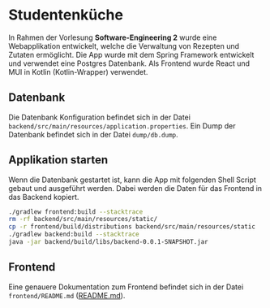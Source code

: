 # Studentenküche

In Rahmen der Vorlesung **Software-Engineering 2** wurde eine Webapplikation entwickelt, welche die Verwaltung von
Rezepten und Zutaten ermöglicht. Die App wurde mit dem Spring Framework entwickelt und verwendet eine Postgres
Datenbank. Als Frontend wurde React und MUI in Kotlin (Kotlin-Wrapper) verwendet.

## Datenbank

Die Datenbank Konfiguration befindet sich in der Datei `backend/src/main/resources/application.properties`. Ein Dump der
Datenbank befindet sich in der Datei `dump/db.dump`.

## Applikation starten

Wenn die Datenbank gestartet ist, kann die App mit folgenden Shell Script gebaut und ausgeführt werden. Dabei werden die Daten für das Frontend in das Backend kopiert.

```bash
./gradlew frontend:build --stacktrace
rm -rf backend/src/main/resources/static/
cp -r frontend/build/distributions backend/src/main/resources/static
./gradlew backend:build --stacktrace
java -jar backend/build/libs/backend-0.0.1-SNAPSHOT.jar
```

## Frontend 
Eine genauere Dokumentation zum Frontend befindet sich in der Datei `frontend/README.md` ([README.md](https://github.com/choffmann/hsfl-se2-project/blob/master/frontend/README.md)).
